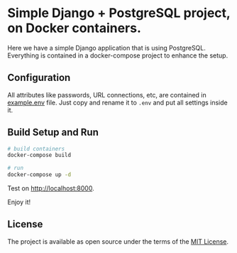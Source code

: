 # Simple Django + PostgreSQL project, on Docker containers.

Here we have a simple Django application that is using PostgreSQL. Everything is contained in a docker-compose project to enhance the setup.

## Configuration

All attributes like passwords, URL connections, etc, are contained in [example.env](https://github.com/clbcabral/dockerizing-my-django/blob/master/config/example.env) file. Just copy and rename it to <code>.env</code> and put all settings inside it.

## Build Setup and Run

``` bash
# build containers
docker-compose build

# run
docker-compose up -d
```

Test on [http://localhost:8000](http://localhost:8000).

Enjoy it!

## License

The project is available as open source under the terms of the [MIT License](http://opensource.org/licenses/MIT).